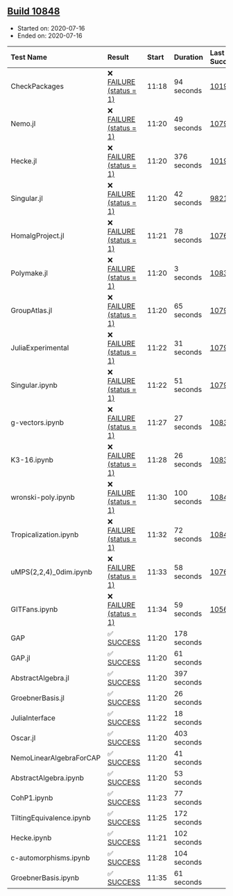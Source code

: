 ## [Build 10848](https://oscarci.mathematik.uni-kl.de/job/oscar/10848/)

* Started on: 2020-07-16
* Ended on: 2020-07-16

| Test Name    | Result | Start | Duration | Last Success | First Failure |
|:-------------|:-------|:------|:---------|:-------------|:--------------|
| CheckPackages | ❌ [FAILURE (status = 1)](https://oscarci.mathematik.uni-kl.de/job/oscar/10848/artifact/logs/build-10848/CheckPackages.log) | 11:18 | 94 seconds | [10197](https://oscarci.mathematik.uni-kl.de/job/oscar/10197/) | [10198](https://oscarci.mathematik.uni-kl.de/job/oscar/10198/) |
| Nemo.jl | ❌ [FAILURE (status = 1)](https://oscarci.mathematik.uni-kl.de/job/oscar/10848/artifact/logs/build-10848/Nemo.jl.log) | 11:20 | 49 seconds | [10790](https://oscarci.mathematik.uni-kl.de/job/oscar/10790/) | [10791](https://oscarci.mathematik.uni-kl.de/job/oscar/10791/) |
| Hecke.jl | ❌ [FAILURE (status = 1)](https://oscarci.mathematik.uni-kl.de/job/oscar/10848/artifact/logs/build-10848/Hecke.jl.log) | 11:20 | 376 seconds | [10197](https://oscarci.mathematik.uni-kl.de/job/oscar/10197/) | [10198](https://oscarci.mathematik.uni-kl.de/job/oscar/10198/) |
| Singular.jl | ❌ [FAILURE (status = 1)](https://oscarci.mathematik.uni-kl.de/job/oscar/10848/artifact/logs/build-10848/Singular.jl.log) | 11:20 | 42 seconds | [9821](https://oscarci.mathematik.uni-kl.de/job/oscar/9821/) | [9822](https://oscarci.mathematik.uni-kl.de/job/oscar/9822/) |
| HomalgProject.jl | ❌ [FAILURE (status = 1)](https://oscarci.mathematik.uni-kl.de/job/oscar/10848/artifact/logs/build-10848/HomalgProject.jl.log) | 11:21 | 78 seconds | [10765](https://oscarci.mathematik.uni-kl.de/job/oscar/10765/) | [10766](https://oscarci.mathematik.uni-kl.de/job/oscar/10766/) |
| Polymake.jl | ❌ [FAILURE (status = 1)](https://oscarci.mathematik.uni-kl.de/job/oscar/10848/artifact/logs/build-10848/Polymake.jl.log) | 11:20 | 3 seconds | [10833](https://oscarci.mathematik.uni-kl.de/job/oscar/10833/) | [10834](https://oscarci.mathematik.uni-kl.de/job/oscar/10834/) |
| GroupAtlas.jl | ❌ [FAILURE (status = 1)](https://oscarci.mathematik.uni-kl.de/job/oscar/10848/artifact/logs/build-10848/GroupAtlas.jl.log) | 11:20 | 65 seconds | [10790](https://oscarci.mathematik.uni-kl.de/job/oscar/10790/) | [10791](https://oscarci.mathematik.uni-kl.de/job/oscar/10791/) |
| JuliaExperimental | ❌ [FAILURE (status = 1)](https://oscarci.mathematik.uni-kl.de/job/oscar/10848/artifact/logs/build-10848/JuliaExperimental.log) | 11:22 | 31 seconds | [10790](https://oscarci.mathematik.uni-kl.de/job/oscar/10790/) | [10791](https://oscarci.mathematik.uni-kl.de/job/oscar/10791/) |
| Singular.ipynb | ❌ [FAILURE (status = 1)](https://oscarci.mathematik.uni-kl.de/job/oscar/10848/artifact/logs/build-10848/Singular.ipynb.log) | 11:22 | 51 seconds | [10790](https://oscarci.mathematik.uni-kl.de/job/oscar/10790/) | [10791](https://oscarci.mathematik.uni-kl.de/job/oscar/10791/) |
| g-vectors.ipynb | ❌ [FAILURE (status = 1)](https://oscarci.mathematik.uni-kl.de/job/oscar/10848/artifact/logs/build-10848/g-vectors.ipynb.log) | 11:27 | 27 seconds | [10833](https://oscarci.mathematik.uni-kl.de/job/oscar/10833/) | [10834](https://oscarci.mathematik.uni-kl.de/job/oscar/10834/) |
| K3-16.ipynb | ❌ [FAILURE (status = 1)](https://oscarci.mathematik.uni-kl.de/job/oscar/10848/artifact/logs/build-10848/K3-16.ipynb.log) | 11:28 | 26 seconds | [10833](https://oscarci.mathematik.uni-kl.de/job/oscar/10833/) | [10834](https://oscarci.mathematik.uni-kl.de/job/oscar/10834/) |
| wronski-poly.ipynb | ❌ [FAILURE (status = 1)](https://oscarci.mathematik.uni-kl.de/job/oscar/10848/artifact/logs/build-10848/wronski-poly.ipynb.log) | 11:30 | 100 seconds | [10844](https://oscarci.mathematik.uni-kl.de/job/oscar/10844/) | [10845](https://oscarci.mathematik.uni-kl.de/job/oscar/10845/) |
| Tropicalization.ipynb | ❌ [FAILURE (status = 1)](https://oscarci.mathematik.uni-kl.de/job/oscar/10848/artifact/logs/build-10848/Tropicalization.ipynb.log) | 11:32 | 72 seconds | [10845](https://oscarci.mathematik.uni-kl.de/job/oscar/10845/) | [10846](https://oscarci.mathematik.uni-kl.de/job/oscar/10846/) |
| uMPS(2,2,4)_0dim.ipynb | ❌ [FAILURE (status = 1)](https://oscarci.mathematik.uni-kl.de/job/oscar/10848/artifact/logs/build-10848/uMPS-2-2-4-_0dim.ipynb.log) | 11:33 | 58 seconds | [10765](https://oscarci.mathematik.uni-kl.de/job/oscar/10765/) | [10766](https://oscarci.mathematik.uni-kl.de/job/oscar/10766/) |
| GITFans.ipynb | ❌ [FAILURE (status = 1)](https://oscarci.mathematik.uni-kl.de/job/oscar/10848/artifact/logs/build-10848/GITFans.ipynb.log) | 11:34 | 59 seconds | [10566](https://oscarci.mathematik.uni-kl.de/job/oscar/10566/) | [10567](https://oscarci.mathematik.uni-kl.de/job/oscar/10567/) |
| GAP | ✅ [SUCCESS](https://oscarci.mathematik.uni-kl.de/job/oscar/10848/artifact/logs/build-10848/GAP.log) | 11:20 | 178 seconds |  |  |
| GAP.jl | ✅ [SUCCESS](https://oscarci.mathematik.uni-kl.de/job/oscar/10848/artifact/logs/build-10848/GAP.jl.log) | 11:20 | 61 seconds |  |  |
| AbstractAlgebra.jl | ✅ [SUCCESS](https://oscarci.mathematik.uni-kl.de/job/oscar/10848/artifact/logs/build-10848/AbstractAlgebra.jl.log) | 11:20 | 397 seconds |  |  |
| GroebnerBasis.jl | ✅ [SUCCESS](https://oscarci.mathematik.uni-kl.de/job/oscar/10848/artifact/logs/build-10848/GroebnerBasis.jl.log) | 11:20 | 26 seconds |  |  |
| JuliaInterface | ✅ [SUCCESS](https://oscarci.mathematik.uni-kl.de/job/oscar/10848/artifact/logs/build-10848/JuliaInterface.log) | 11:22 | 18 seconds |  |  |
| Oscar.jl | ✅ [SUCCESS](https://oscarci.mathematik.uni-kl.de/job/oscar/10848/artifact/logs/build-10848/Oscar.jl.log) | 11:20 | 403 seconds |  |  |
| NemoLinearAlgebraForCAP | ✅ [SUCCESS](https://oscarci.mathematik.uni-kl.de/job/oscar/10848/artifact/logs/build-10848/NemoLinearAlgebraForCAP.log) | 11:20 | 41 seconds |  |  |
| AbstractAlgebra.ipynb | ✅ [SUCCESS](https://oscarci.mathematik.uni-kl.de/job/oscar/10848/artifact/logs/build-10848/AbstractAlgebra.ipynb.log) | 11:20 | 53 seconds |  |  |
| CohP1.ipynb | ✅ [SUCCESS](https://oscarci.mathematik.uni-kl.de/job/oscar/10848/artifact/logs/build-10848/CohP1.ipynb.log) | 11:23 | 77 seconds |  |  |
| TiltingEquivalence.ipynb | ✅ [SUCCESS](https://oscarci.mathematik.uni-kl.de/job/oscar/10848/artifact/logs/build-10848/TiltingEquivalence.ipynb.log) | 11:25 | 172 seconds |  |  |
| Hecke.ipynb | ✅ [SUCCESS](https://oscarci.mathematik.uni-kl.de/job/oscar/10848/artifact/logs/build-10848/Hecke.ipynb.log) | 11:21 | 102 seconds |  |  |
| c-automorphisms.ipynb | ✅ [SUCCESS](https://oscarci.mathematik.uni-kl.de/job/oscar/10848/artifact/logs/build-10848/c-automorphisms.ipynb.log) | 11:28 | 104 seconds |  |  |
| GroebnerBasis.ipynb | ✅ [SUCCESS](https://oscarci.mathematik.uni-kl.de/job/oscar/10848/artifact/logs/build-10848/GroebnerBasis.ipynb.log) | 11:35 | 61 seconds |  |  |
